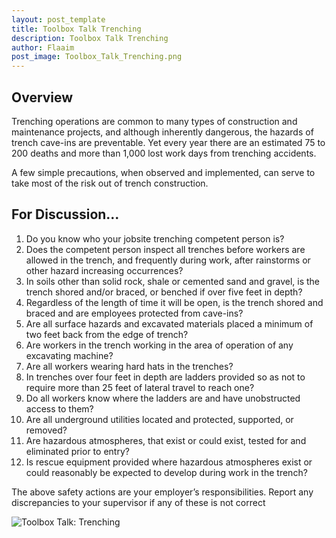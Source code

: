 ```yaml
---
layout: post_template
title: Toolbox Talk Trenching 
description: Toolbox Talk Trenching  
author: Flaaim
post_image: Toolbox_Talk_Trenching.png
---
```


## Overview

Trenching operations are common to many types of construction and maintenance projects, and although inherently dangerous, the hazards of trench cave-ins are preventable.  Yet every year there are an estimated 75 to 200 deaths and more than 1,000 lost work days from trenching accidents.

A few simple precautions, when observed and implemented, can serve to take most of the risk out of trench construction.

## For Discussion...

1. Do you know who your jobsite trenching competent person is?
2. Does the competent person inspect all trenches before workers are allowed in the trench, and frequently during work, after rainstorms or other hazard increasing occurrences?
3. In soils other than solid rock, shale or cemented sand and gravel, is the trench shored and/or braced, or benched if over five feet in depth?
4. Regardless of the length of time it will be open, is the trench shored and braced and are employees protected from cave-ins?
5. Are all surface hazards and excavated materials placed a minimum of two feet back from the edge of trench?
6. Are workers in the trench working in the area of operation of any excavating machine?
7. Are all workers wearing hard hats in the trenches?
8. In trenches over four feet in depth are ladders provided so as not to require more than 25 feet of lateral travel to reach one?
9. Do all workers know where the ladders are and have unobstructed access to them?
10. Are all underground utilities located and protected, supported, or removed?
11. Are hazardous atmospheres, that exist or could exist, tested for and eliminated prior to entry?
12. Is rescue equipment provided where hazardous atmospheres exist or could reasonably be expected to develop during work in the trench?

The above safety actions are your employer’s responsibilities.  Report any discrepancies to your supervisor if any of these is not correct

![Toolbox Talk: Trenching](https://safetyworkblog.com/assets/img/Toolbox_Talk_Trenching.png)
